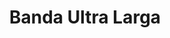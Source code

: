 ---
schema: opendataschema
title: Banda Ultra Larga
organization: Ministero dello Sviluppo Economico
notes: 'Stato Banda Ultra Larga a Prato. Aggiornati dal Ministero dello Sviluppo Economico sul portale nazionale della Banda Ultralarga'
resources:
  - name: Banda Ultra Larga
    url: 'http://bandaultralarga.italia.it/mappa-bul/regione/toscana/9/comune/prato/100005/area/gonfienti/INF100PRA6458200TITAH645/?opendata=true&formato=json&livello=comune&id=100005'
    format: json
  - name: Banda Ultra Larga
    url: 'http://bandaultralarga.italia.it/mappa-bul/regione/Toscana/9/comune/Prato/100005/?opendata=true&formato=xml&livello=comune&id=100005'
    format: xml
  - name: Banda Ultra Larga
    url: 'http://bandaultralarga.italia.it/mappa-bul/regione/Toscana/9/comune/Prato/100005/?opendata=true&formato=csv&livello=comune&id=100005'
    format: csv
  - name: Sito Banda Ultra Larga (pagina Prato)
    url: 'http://bandaultralarga.italia.it/mappa-bul/regione/Toscana/9/comune/Prato/100005/'
    format: html
category:
  - Economia
  - Immobili
  - Territorio
  - Infrastrutture
maintainer: Matteo Tempestini
maintainer_email: mtempestini@gmail.com
license: 'http://www.dati.gov.it/iodl/2.0/'
pubdate: 16/06/2016
---